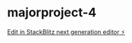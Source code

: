 # majorproject-4

[Edit in StackBlitz next generation editor ⚡️](https://stackblitz.com/~/github.com/sharvaninalla1/majorproject-4)